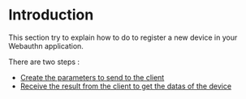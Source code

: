 # Introduction

This section try to explain how to do to register a new device in your Webauthn application.

There are two steps :&#x20;

* [Create the parameters to send to the client](create-params.md)
* [Receive the result from the client to get the datas of the device](callback.md)

